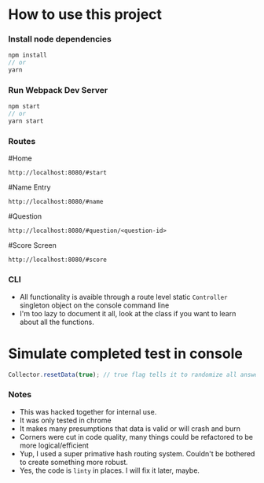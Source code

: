 # How to use this project

### Install node dependencies

```js
npm install
// or
yarn
```

### Run Webpack Dev Server

```js
npm start
// or
yarn start
```

### Routes

#Home

```
http://localhost:8080/#start
```

#Name Entry

```
http://localhost:8080/#name
```

#Question

```
http://localhost:8080/#question/<question-id>
```

#Score Screen

```
http://localhost:8080/#score
```


### CLI

- All functionality is avaible through a route level static `Controller` singleton object on the console command line
- I'm too lazy to document it all, look at the class if you want to learn about all the functions.


# Simulate completed test in console

```js
Collector.resetData(true); // true flag tells it to randomize all answers
```

### Notes

- This was hacked together for internal use.
- It was only tested in chrome
- It makes many presumptions that data is valid or will crash and burn
- Corners were cut in code quality, many things could be refactored to be more logical/efficient
- Yup, I used a super primative hash routing system. Couldn't be bothered to create something more robust.
- Yes, the code is `linty` in places. I will fix it later, maybe.  